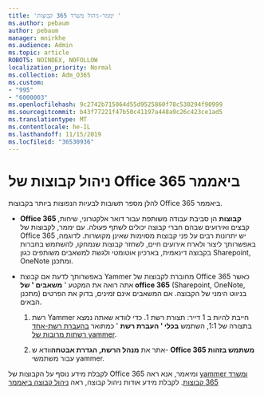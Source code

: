 ```yaml
---
title: 'יממר-ניהול משרד 365 קבוצות '
ms.author: pebaum
author: pebaum
manager: mnirkhe
ms.audience: Admin
ms.topic: article
ROBOTS: NOINDEX, NOFOLLOW
localization_priority: Normal
ms.collection: Adm_O365
ms.custom:
- "995"
- "6000003"
ms.openlocfilehash: 9c2742b715064d55d9525860f78c530294f90999
ms.sourcegitcommit: b43f77221f47b50c41197a448a9c26c423ce1ad5
ms.translationtype: MT
ms.contentlocale: he-IL
ms.lasthandoff: 11/15/2019
ms.locfileid: "36530936"
---
```

# <a name="manage-office-365-groups-in-yammer"></a>ניהול קבוצות של Office 365 ביאממר

להלן מספר תשובות לבעיות הנפוצות ביותר בקבוצות Office 365 ביאממר.

* **Office 365 קבוצות** הן סביבת עבודה משותפת עבור דואר אלקטרוני, שיחות, קבצים ואירועים שבהם חברי קבוצה יכולים לשתף פעולה. עם יממר, לקבוצות של Office 365 יש יתרונות רבים על פני קבוצות מסוימות שאינן מקושרות. לדוגמה, באפשרותך ליצור ולארח אירועים חיים, לשחזר קבוצות שנמחקו, להשתמש בחברות בקבוצה דינאמית, בארכיון אוטומטי ולגשת למשאבים משותפים כגון Sharepoint, OneNote ומתכנן.

* באפשרותך לדעת אם קבוצת Yammer מחוברת לקבוצות של Office 365 כאשר אתה רואה את המקטע ' **משאבים ' של office 365** (Sharepoint, OneNote, מתכנן) בניווט הימני של הקבוצה. אם המשאבים אינם זמינים, בדוק את הפרטים הבאים.

  1. רשת Yammer חייבת להיות ב 1 דייר: תצורת רשת 1. כדי לוודא שאתה נמצא בתצורה של 1:1, השתמש **בכלי ' העברת רשת** ' כמתואר [בהעברת רשת-אחד רשתות מרובות של yammer](https://docs.microsoft.com/yammer/configure-your-yammer-network/consolidate-multiple-yammer-networks).

  2. אתר את **מנהל הרשת, הגדרת אבטחה**וודא ש- **Office 365 משתמש בזהות** עבור משתמשי yammer.

לקבלת מידע נוסף על הקבוצות של Office 365 ומיאמר, אנא ראה [yammer ומשרד 365 קבוצות](https://docs.microsoft.com/yammer/manage-yammer-groups/yammer-and-office-365-groups?redirectSourcePath=%252fen-us%252farticle%252fYammer-and-Office-365-Groups-d8c239dc-a48b-47ab-b85e-6b4b8191a869). לקבלת מידע אודות ניהול קבוצה, ראה [ניהול קבוצה ביאממר](https://support.office.com/article/Manage-a-group-in-Yammer-6e05c6d6-5548-4c88-89cd-e6757a514ef2)
